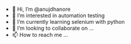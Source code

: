 - 👋 Hi, I’m @anujdhanore
- 👀 I’m interested in automation testing
- 🌱 I’m currently learning selenium with python
- 💞️ I’m looking to collaborate on ...
- 📫 How to reach me ...

<!---
anujdhanore/anujdhanore is a ✨ special ✨ repository because its `README.md` (this file) appears on your GitHub profile.
You can click the Preview link to take a look at your changes.
--->
